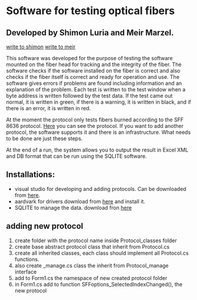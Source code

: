 # Software for testing optical fibers
## Developed by Shimon Luria and Meir Marzel.
[write to shimon](sh0527691229@gmail.com) [write to meir](meir4400@gmail.com)

This software was developed for the purpose of testing the software mounted on the fiber head for tracking and the integrity of the fiber. The software checks if the software installed on the fiber is correct and also checks if the fiber itself is correct and ready for operation and use.
 The software gives errors if problems are found including information and an explanation of the problem.
Each test is written to the test window when a byte address is written followed by the test data.
If the test came out normal, it is written in green, if there is a warning, it is written in black, and if there is an error, it is written in red.

At the moment the protocol only tests fibers burned according to the SFF 8636 protocol. [Here](https://members.snia.org/document/dl/26418) 
you can see the protocol. If you want to add another protocol, the software supports it and there is an infrastructure. What needs to be 
done are just these steps.

At the end of a run, the system allows you to output the result in Excel XML and DB format that can be
run using the SQLITE software.


## Installations:
- visual studio for developing and adding protocols. Can be downloaded from [here]().
- aardvark for drivers download from [here](https://www.totalphase.com/products/usb-drivers-windows/) and install it.
- SQLITE to manage the data. download fron [here](https://sqlitebrowser.org/dl/)

## adding new protocol
1. create folder with the protocol name inside Protocol_classes folder
2. create base abstract protocol class that inherit from Protocol.cs
3. create all inherited classes, each class should implement all Protocol.cs functions.
4. also create <protocol name>_manage.cs class the inherit from Protocol_manage interface
5. add to Form1.cs the namespace of new created protocol folder
6. in Form1.cs add to function SFFoptions_SelectedIndexChanged(), the new protocol